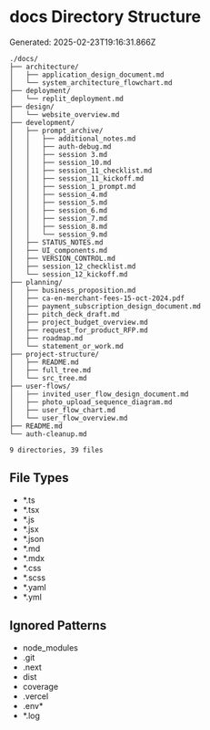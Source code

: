 # docs Directory Structure
Generated: 2025-02-23T19:16:31.866Z

```
./docs/
├── architecture/
│   ├── application_design_document.md
│   └── system_architecture_flowchart.md
├── deployment/
│   └── replit_deployment.md
├── design/
│   └── website_overview.md
├── development/
│   ├── prompt_archive/
│   │   ├── additional_notes.md
│   │   ├── auth-debug.md
│   │   ├── session 3.md
│   │   ├── session_10.md
│   │   ├── session_11_checklist.md
│   │   ├── session_11_kickoff.md
│   │   ├── session_1_prompt.md
│   │   ├── session_4.md
│   │   ├── session_5.md
│   │   ├── session_6.md
│   │   ├── session_7.md
│   │   ├── session_8.md
│   │   └── session_9.md
│   ├── STATUS_NOTES.md
│   ├── UI_components.md
│   ├── VERSION_CONTROL.md
│   ├── session_12_checklist.md
│   └── session_12_kickoff.md
├── planning/
│   ├── business_proposition.md
│   ├── ca-en-merchant-fees-15-oct-2024.pdf
│   ├── payment_subscription_design_document.md
│   ├── pitch_deck_draft.md
│   ├── project_budget_overview.md
│   ├── request_for_product_RFP.md
│   ├── roadmap.md
│   └── statement_or_work.md
├── project-structure/
│   ├── README.md
│   ├── full_tree.md
│   └── src_tree.md
├── user-flows/
│   ├── invited_user_flow_design_document.md
│   ├── photo_upload_sequence_diagram.md
│   ├── user_flow_chart.md
│   └── user_flow_overview.md
├── README.md
└── auth-cleanup.md

9 directories, 39 files

```

## File Types
- *.ts
- *.tsx
- *.js
- *.jsx
- *.json
- *.md
- *.mdx
- *.css
- *.scss
- *.yaml
- *.yml

## Ignored Patterns
- node_modules
- .git
- .next
- dist
- coverage
- .vercel
- .env*
- *.log
